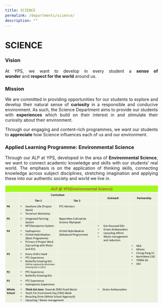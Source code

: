 ```yaml
---
title: SCIENCE
permalink: /departments/science/
description: ""
---
```

# SCIENCE

### Vision

<p style="text-align: justify;">At YPS, we want to develop in every student a <b>sense of wonder</b> and <b>respect for the world</b> around us.</p>

### Mission

<p style="text-align: justify;">We are committed in providing opportunities for our students to explore and develop their natural sense of <b>curiosity</b> in a responsible and conducive environment. As such, the Science Department aims to provide our students with <b>experiences</b> which build on their interest in and stimulate their curiosity about their environment.</p>

<p style="text-align: justify;">Through our engaging and content-rich programmes, we want our students to <b>appreciate</b> how Science influences each of us and our environment.</p>

### Applied Learning Programme: Environmental Science

<p style="text-align: justify;">Through our ALP at YPS, developed in the area of <b>Environmental Science</b>, we want to connect academic knowledge and skills with our students’ real world. The emphasis is on the application of thinking skills, connecting knowledge across subject disciplines, stretching imagination and applying these into our authentic society and world we live in.</p>

![](/images/Departments/SCIENCE/ALP_Overview.jpg)